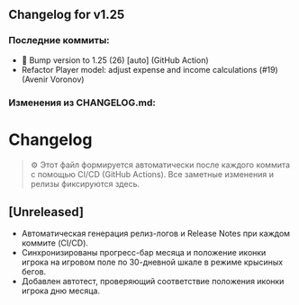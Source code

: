 ## Changelog for v1.25

### Последние коммиты:
- 🔖 Bump version to 1.25 (26) [auto] (GitHub Action)
- Refactor Player model: adjust expense and income calculations (#19) (Avenir Voronov)
### Изменения из CHANGELOG.md:
# Changelog

> ⚙️ Этот файл формируется автоматически после каждого коммита с помощью CI/CD (GitHub Actions). Все заметные изменения и релизы фиксируются здесь.

## [Unreleased]
- Автоматическая генерация релиз-логов и Release Notes при каждом коммите (CI/CD). 
- Синхронизированы прогресс-бар месяца и положение иконки игрока на игровом поле по 30-дневной шкале в режиме крысиных бегов.
- Добавлен автотест, проверяющий соответствие положения иконки игрока дню месяца. 
